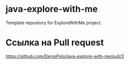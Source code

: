 # java-explore-with-me
Template repository for ExploreWithMe project.
# Ссылка на Pull request
https://github.com/DenisPolo/java-explore-with-me/pull/3
